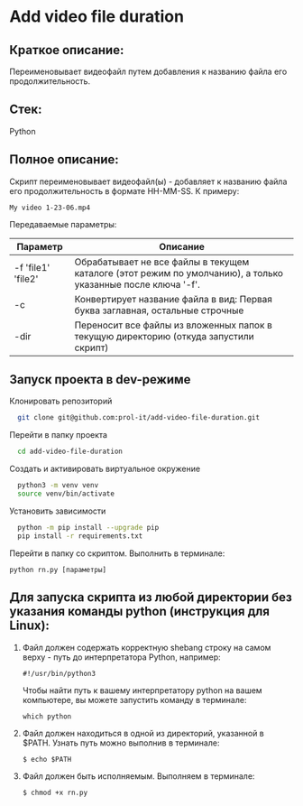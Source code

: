 # Add video file duration

## Краткое описание:

Переименовывает видеофайл путем добавления к названию файла его продолжительность.

## Стек:

Python

## Полное описание:

Скрипт переименовывает видеофайл(ы) - добавляет к названию файла его продолжительность в формате HH-MM-SS. К примеру:

`My video 1-23-06.mp4`

Передаваемые параметры:

| Параметр           | Описание                                                                                                     |
| ------------------ | ------------------------------------------------------------------------------------------------------------ |
| -f 'file1' 'file2' | Обрабатывает не все файлы в текущем каталоге (этот режим по умолчанию), а только указанные после ключа '-f'. |
| -c                 | Конвертирует название файла в вид: Первая буква заглавная, остальные строчные                                |
| -dir               | Переносит все файлы из вложенных папок в текущую директорию (откуда запустили скрипт)                        |

## Запуск проекта в dev-режиме

Клонировать репозиторий

```bash
  git clone git@github.com:prol-it/add-video-file-duration.git
```

Перейти в папку проекта

```bash
  cd add-video-file-duration
```

Создать и активировать виртуальное окружение

```bash
  python3 -m venv venv
  source venv/bin/activate
```

Установить зависимости

```bash
  python -m pip install --upgrade pip
  pip install -r requirements.txt
```

Перейти в папку со скриптом. Выполнить в терминале:

```
python rn.py [параметры]
```


## Для запуска скрипта из любой директории без указания команды python (инструкция для Linux):

1. Файл должен содержать корректную shebang строку на самом верху - путь до интерпретатора Python, например:

	`#!/usr/bin/python3`

	Чтобы найти путь к вашему интерпретатору python на вашем компьютере, вы можете запустить команду в терминале:

	`which python`

2. Файл должен находиться в одной из директорий, указанной в $PATH. Узнать путь можно выполнив в терминале:

	`$ echo $PATH`

3. Файл должен быть исполняемым. Выполняем в терминале:

	`$ chmod +x rn.py`
